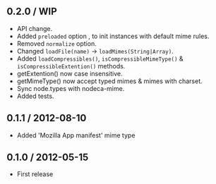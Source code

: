 0.2.0 / WIP
-----------

- API change.
- Added `preloaded` option , to init instances with default mime rules.
- Removed `normalize` option.
- Changed `loadFile(name)` -> `loadMimes(String|Array)`.
- Added `loadCompressibles()`, `isCompressibleMimeType()` &
  `isCompressibleExtention()` methods.
- getExtention() now case insensitive.
- getMimeType() now accept typed mimes & mimes with charset.
- Sync node.types with nodeca-mime.
- Added tests.


0.1.1 / 2012-08-10
------------------

- Added 'Mozilla App manifest' mime type


0.1.0 / 2012-05-15
------------------

- First release
